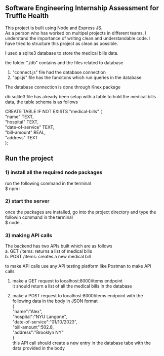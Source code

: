 ## Software Engineering Internship Assessment for Truffle Health

This project is built using Node and Express JS. \
As a person who has worked on multipel projects in different teams, I understand the importance of writing clean and understandable code. I have tried to structure this project as clean as possible.

I used a sqlite3 database to store the medical bills data.

the folder "./db" contains and the files related to database

1. "connect.js" file had the database connection
2. "api.js" file has the funcitons which run queries in the database

The database connection is done through Knex package

db.sqlite3 file has already been setup with a table to hold the medical bills data, the table schema is as follows

CREATE TABLE IF NOT EXISTS "medical-bills" ( \
"name" TEXT, \
"hospital" TEXT, \
"date-of-service" TEXT, \
"bill-amount" REAL, \
"address" TEXT \
);

## Run the project

### 1) install all the required node packages

run the following command in the terminal \
 $ npm i

### 2) start the server

once the packages are installed, go into the project directory and type the followin command in the terminal \
 $ node .

### 3) making API calls

The backend has two APIs built which are as follows \
 a. GET /items: returns a list of medical bills \
 b. POST /items: creates a new medical bill

to make API calls use any API testing platform like Postman to make API calls

1.  make a GET request to localhost:8000/items endpoint \
    it should return a list of all the medical bills in the database

2.  make a POST request to localhost:8000/items endpoint
    with the following data in the body in JSON format \
     { \
     "name":"Alex", \
     "hospital":"NYU Langone", \
     "date-of-service":"01/10/2023", \
     "bill-amount":502.8, \
     "address":"Brooklyn NY" \
    } \
    this API call should create a new entry in the database tabe with the data provided in the body
